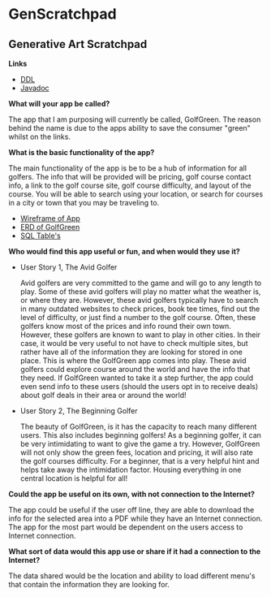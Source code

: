 # GenScratchpad

## Generative Art Scratchpad

**Links**
* [DDL](/docs/ddl.md)
* [Javadoc](/docs/api/) 

**What will your app be called?**

The app that I am purposing will currently be called, GolfGreen.
The reason behind the name is due to the apps ability to save
the consumer "green" whilst on the links. 

**What is the basic functionality of the app?**

The main functionality of the app is be to be a hub of
information for all golfers. The info that will be provided
will be pricing, golf course contact info, a link to the golf course site,
golf course difficulty, and layout of the course. You will be able 
to search using your location, or search for courses in a city or town 
that you may be traveling to. 

* [Wireframe of App](https://drive.google.com/open?id=1K9W7Mv8-_9f87j06k8jskFZvWIplORAv)
* [ERD of GolfGreen](https://www.lucidchart.com/invitations/accept/48a9b553-c558-4405-ae7a-de8aa7898f40)
* [SQL Table's](/SQLTables.md)

**Who would find this app useful or fun, and when would they use it?**

* User Story 1, The Avid Golfer
    
   Avid golfers are very committed to the game and will go to any length to play. 
   Some of these avid golfers will play no matter what the weather is, or where 
   they are.  However, these avid golfers typically have to search in many outdated
   websites to check prices, book tee times, find out the level of difficulty, or 
   just find a number to the golf course.  Often, these golfers know most of the prices
   and info round their own town.  However, these golfers are known to want to play
   in other cities.  In their case, it would be very useful to not have to check 
   multiple sites, but rather have all of the information they are looking for stored in
   one place.  This is where the GolfGreen app comes into play. These avid golfers could 
   explore course around the world and have the info that they need.  If GolfGreen wanted 
   to take it a step further, the app could even send info to these users (should the users
   opt in to receive deals) about golf deals in their area or around the world! 

* User Story 2, The Beginning Golfer

   The beauty of GolfGreen, is it has the capacity to reach many different users. 
   This also includes beginning golfers! As a beginning golfer, it can be very intimidating
   to want to give the game a try.  However, GolfGreen will not only show the 
   green fees, location and pricing, it will also rate the golf courses difficulty. For a beginner,
   that is a very helpful hint and helps take away the intimidation factor. 
   Housing everything in one central location is helpful for all! 

**Could the app be useful on its own, with not connection to the Internet?**

The app could be useful if the user off line, they are able to download the info for the selected area into a PDF
while they have an Internet connection.  The app for the most part would be dependent on the users access to 
Internet connection. 

**What sort of data would this app use or share if it had a connection to the Internet?**

The data shared would be the location and ability to load different menu's that contain the information they are looking for. 

